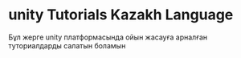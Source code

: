 # unity Tutorials Kazakh Language
Бұл жерге unity платформасында ойын жасауға арналған туториалдарды салатын боламын

